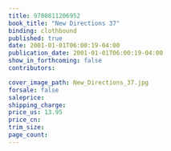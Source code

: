 ```yaml
---
title: 9780811206952
book_title: "New Directions 37"
binding: clothbound
published: true
date: 2001-01-01T06:00:19-04:00
publication_date: 2001-01-01T06:00:19-04:00
show_in_forthcoming: false
contributors:

cover_image_path: New_Directions_37.jpg
forsale: false
saleprice:
shipping_charge:
price_us: 13.95
price_cn:
trim_size:
page_count:
---
```


